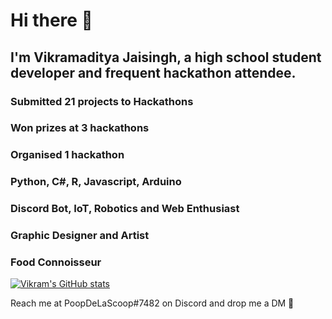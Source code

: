 # Hi there 👋

## I'm Vikramaditya Jaisingh, a high school student developer and frequent hackathon attendee.

### Submitted 21 projects to Hackathons
### Won prizes at 3 hackathons
### Organised 1 hackathon
### Python, C#, R, Javascript, Arduino
### Discord Bot, IoT, Robotics and Web Enthusiast
### Graphic Designer and Artist
### Food Connoisseur

[![Vikram's GitHub stats](https://github-readme-stats.vercel.app/api?username=Vik0105&count_private=true&show_icons=true&theme=dark)](https://github.com/anuraghazra/github-readme-stats)

Reach me at PoopDeLaScoop#7482 on Discord and drop me a DM 🙂
